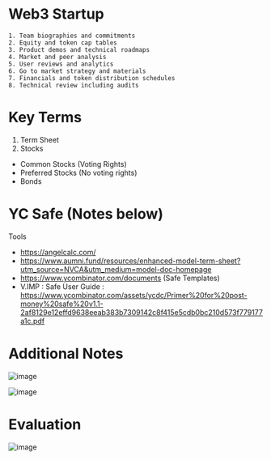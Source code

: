 # Web3 Startup

	1. Team biographies and commitments
	2. Equity and token cap tables
	3. Product demos and technical roadmaps
	4. Market and peer analysis
	5. User reviews and analytics
	6. Go to market strategy and materials
	7. Financials and token distribution schedules
	8. Technical review including audits

# Key Terms

1. Term Sheet
2. Stocks 
* Common Stocks (Voting Rights)
* Preferred Stocks (No voting rights)
* Bonds

# YC Safe (Notes below)

Tools
* https://angelcalc.com/
* https://www.aumni.fund/resources/enhanced-model-term-sheet?utm_source=NVCA&utm_medium=model-doc-homepage
* https://www.ycombinator.com/documents (Safe Templates)
* V.IMP : Safe User Guide : https://www.ycombinator.com/assets/ycdc/Primer%20for%20post-money%20safe%20v1.1-2af8129e12effd9638eeab383b7309142c8f415e5cdb0bc210d573f779177a1c.pdf



# Additional Notes

![image](https://user-images.githubusercontent.com/7644450/165024788-8afa8b1f-f101-4245-8744-51fd92f8376a.png)


![image](https://user-images.githubusercontent.com/7644450/165024816-0d362d32-c8ef-4508-9595-c83aa2c76484.png)

# Evaluation 
 ![image](https://user-images.githubusercontent.com/7644450/165025453-c107d2b2-df9b-4c19-9ee8-3223fe991a6d.png)
